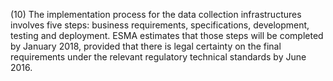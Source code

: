 (10) The implementation process for the data collection infrastructures involves five steps: business requirements, specifications, development, testing and deployment. ESMA estimates that those steps will be completed by January 2018, provided that there is legal certainty on the final requirements under the relevant regulatory technical standards by June 2016.